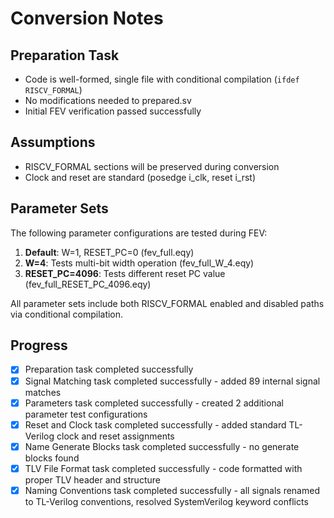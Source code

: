 # Conversion Notes

## Preparation Task
- Code is well-formed, single file with conditional compilation (`ifdef RISCV_FORMAL`)
- No modifications needed to prepared.sv
- Initial FEV verification passed successfully

## Assumptions
- RISCV_FORMAL sections will be preserved during conversion
- Clock and reset are standard (posedge i_clk, reset i_rst)

## Parameter Sets

The following parameter configurations are tested during FEV:

1. **Default**: W=1, RESET_PC=0 (fev_full.eqy)
2. **W=4**: Tests multi-bit width operation (fev_full_W_4.eqy) 
3. **RESET_PC=4096**: Tests different reset PC value (fev_full_RESET_PC_4096.eqy)

All parameter sets include both RISCV_FORMAL enabled and disabled paths via conditional compilation.

## Progress
- [x] Preparation task completed successfully
- [x] Signal Matching task completed successfully - added 89 internal signal matches
- [x] Parameters task completed successfully - created 2 additional parameter test configurations
- [x] Reset and Clock task completed successfully - added standard TL-Verilog clock and reset assignments
- [x] Name Generate Blocks task completed successfully - no generate blocks found
- [x] TLV File Format task completed successfully - code formatted with proper TLV header and structure
- [x] Naming Conventions task completed successfully - all signals renamed to TL-Verilog conventions, resolved SystemVerilog keyword conflicts
